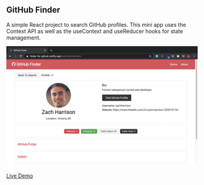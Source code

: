 ## GitHub Finder
A simple React project to search GitHub profiles. This mini app uses the Context API as well as the useContext and useReducer hooks for state management.

![Screenshot](/public/profile.png)

[Live Demo](https://finder-for-github.netlify.app/)